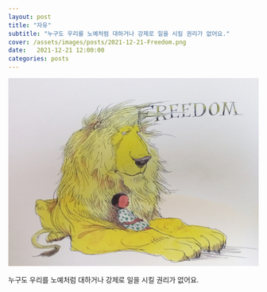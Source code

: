 ```yaml
---
layout: post
title: "자유"
subtitle: "누구도 우리를 노예처럼 대하거나 강제로 일을 시킬 권리가 없어요."
cover: /assets/images/posts/2021-12-21-Freedom.png
date:   2021-12-21 12:00:00
categories: posts
---
```


![Freedom](/assets/images/posts/20211221Freedom.jpg)

누구도 우리를 노예처럼 대하거나
강제로 일을 시킬 권리가 없어요.